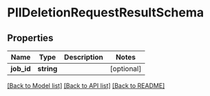 # PIIDeletionRequestResultSchema

## Properties
Name | Type | Description | Notes
------------ | ------------- | ------------- | -------------
**job_id** | **string** |  | [optional] 

[[Back to Model list]](../README.md#documentation-for-models) [[Back to API list]](../README.md#documentation-for-api-endpoints) [[Back to README]](../README.md)


